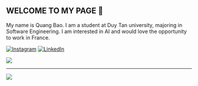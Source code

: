 ## WELCOME TO MY PAGE 👋

My name is Quang Bao.  I am a student at Duy Tan university, majoring in Software Engineering.
I am interested in AI and would love the opportunity to work in France.

[![Instagram](https://img.shields.io/badge/Instagram-%23E4405F.svg?logo=Instagram&logoColor=white)](https://instagram.com/https://www.instagram.com/winng_uyen05/) [![LinkedIn](https://img.shields.io/badge/LinkedIn-%230077B5.svg?logo=linkedin&logoColor=white)](https://linkedin.com/in/https://www.linkedin.com/in/bao-nguyen-quang-190345352/) 

![](https://github-readme-stats.vercel.app/api?username=Quangbao123&theme=blue_navy&hide_border=false&include_all_commits=false&count_private=false)<br/>

---
[![](https://visitcount.itsvg.in/api?id=Quangbao123&icon=0&color=0)](https://visitcount.itsvg.in)

